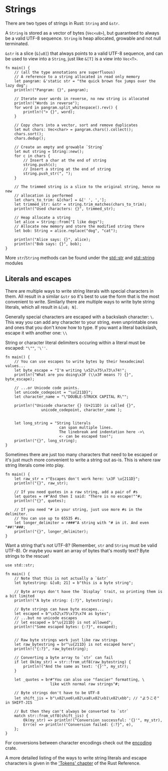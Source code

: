 # Strings

There are two types of strings in Rust: `String` and `&str`.

A `String` is stored as a vector of bytes (`Vec<u8>`), but guaranteed to
always be a valid UTF-8 sequence. `String` is heap allocated, growable and not
null terminated.

`&str` is a slice (`&[u8]`) that always points to a valid UTF-8 sequence, and
can be used to view into a `String`, just like `&[T]` is a view into `Vec<T>`.

```rust,editable
fn main() {
    // (all the type annotations are superfluous)
    // A reference to a string allocated in read only memory
    let pangram: &'static str = "the quick brown fox jumps over the lazy dog";
    println!("Pangram: {}", pangram);

    // Iterate over words in reverse, no new string is allocated
    println!("Words in reverse");
    for word in pangram.split_whitespace().rev() {
        println!("> {}", word);
    }

    // Copy chars into a vector, sort and remove duplicates
    let mut chars: Vec<char> = pangram.chars().collect();
    chars.sort();
    chars.dedup();

    // Create an empty and growable `String`
    let mut string = String::new();
    for c in chars {
        // Insert a char at the end of string
        string.push(c);
        // Insert a string at the end of string
        string.push_str(", ");
    }

    // The trimmed string is a slice to the original string, hence no new
    // allocation is performed
    let chars_to_trim: &[char] = &[' ', ','];
    let trimmed_str: &str = string.trim_matches(chars_to_trim);
    println!("Used characters: {}", trimmed_str);

    // Heap allocate a string
    let alice = String::from("I like dogs");
    // Allocate new memory and store the modified string there
    let bob: String = alice.replace("dog", "cat");

    println!("Alice says: {}", alice);
    println!("Bob says: {}", bob);
}
```

More `str`/`String` methods can be found under the
[std::str][str] and
[std::string][string]
modules

## Literals and escapes

There are multiple ways to write string literals with special characters in them.
All result in a similar `&str` so it's best to use the form that is the most
convenient to write. Similarly there are multiple ways to write byte string literals,
which all result in `&[u8; N]`.

Generally special characters are escaped with a backslash character: `\`.
This way you can add any character to your string, even unprintable ones
and ones that you don't know how to type. If you want a literal backslash,
escape it with another one: `\\`

String or character literal delimiters occuring within a literal must be escaped: `"\""`, `'\''`.

```rust,editable
fn main() {
    // You can use escapes to write bytes by their hexadecimal values...
    let byte_escape = "I'm writing \x52\x75\x73\x74!";
    println!("What are you doing\x3F (\\x3F means ?) {}", byte_escape);

    // ...or Unicode code points.
    let unicode_codepoint = "\u{211D}";
    let character_name = "\"DOUBLE-STRUCK CAPITAL R\"";

    println!("Unicode character {} (U+211D) is called {}",
                unicode_codepoint, character_name );


    let long_string = "String literals
                        can span multiple lines.
                        The linebreak and indentation here ->\
                        <- can be escaped too!";
    println!("{}", long_string);
}
```

Sometimes there are just too many characters that need to be escaped or it's just
much more convenient to write a string out as-is. This is where raw string literals come into play.

```rust, editable
fn main() {
    let raw_str = r"Escapes don't work here: \x3F \u{211D}";
    println!("{}", raw_str);

    // If you need quotes in a raw string, add a pair of #s
    let quotes = r#"And then I said: "There is no escape!""#;
    println!("{}", quotes);

    // If you need "# in your string, just use more #s in the delimiter.
    // You can use up to 65535 #s.
    let longer_delimiter = r###"A string with "# in it. And even "##!"###;
    println!("{}", longer_delimiter);
}
```

Want a string that's not UTF-8? (Remember, `str` and `String` must be valid UTF-8).
Or maybe you want an array of bytes that's mostly text? Byte strings to the rescue!

```rust, editable
use std::str;

fn main() {
    // Note that this is not actually a `&str`
    let bytestring: &[u8; 21] = b"this is a byte string";

    // Byte arrays don't have the `Display` trait, so printing them is a bit limited
    println!("A byte string: {:?}", bytestring);

    // Byte strings can have byte escapes...
    let escaped = b"\x52\x75\x73\x74 as bytes";
    // ...but no unicode escapes
    // let escaped = b"\u{211D} is not allowed";
    println!("Some escaped bytes: {:?}", escaped);


    // Raw byte strings work just like raw strings
    let raw_bytestring = br"\u{211D} is not escaped here";
    println!("{:?}", raw_bytestring);

    // Converting a byte array to `str` can fail
    if let Ok(my_str) = str::from_utf8(raw_bytestring) {
        println!("And the same as text: '{}'", my_str);
    }

    let _quotes = br#"You can also use "fancier" formatting, \
                    like with normal raw strings"#;

    // Byte strings don't have to be UTF-8
    let shift_jis = b"\x82\xe6\x82\xa8\x82\xb1\x82\xbb"; // "ようこそ" in SHIFT-JIS

    // But then they can't always be converted to `str`
    match str::from_utf8(shift_jis) {
        Ok(my_str) => println!("Conversion successful: '{}'", my_str),
        Err(e) => println!("Conversion failed: {:?}", e),
    };
}
```

For conversions between character encodings check out the [encoding][encoding-crate] crate.

A more detailed listing of the ways to write string literals and escape characters
is given in the ['Tokens' chapter][tokens] of the Rust Reference.

[str]: https://doc.rust-lang.org/std/str/
[string]: https://doc.rust-lang.org/std/string/
[tokens]: https://doc.rust-lang.org/reference/tokens.html
[encoding-crate]: https://crates.io/crates/encoding

